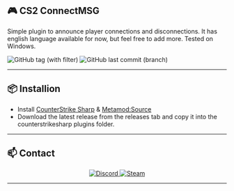 ## 🎮 CS2 ConnectMSG

Simple plugin to announce player connections and disconnections. It has english language available for now, but feel free to add more.
Tested on Windows.

![GitHub tag (with filter)](https://img.shields.io/github/v/tag/asapverneri/CS2-ConnectMSG?style=for-the-badge&label=Version)
![GitHub last commit (branch)](https://img.shields.io/github/last-commit/asapverneri/CS2-ConnectMSG/dev?style=for-the-badge)

---

## 📦 Installion

- Install [CounterStrike Sharp](https://github.com/roflmuffin/CounterStrikeSharp) & [Metamod:Source](https://www.sourcemm.net/downloads.php/?branch=master)
- Download the latest release from the releases tab and copy it into the counterstrikesharp plugins folder.

---

## 📫 Contact

<div align="center">
  <a href="https://discordapp.com/users/367644530121637888">
    <img src="https://img.shields.io/badge/Discord-7289DA?style=for-the-badge&logo=discord&logoColor=white" alt="Discord" />
  </a>
  <a href="https://steamcommunity.com/id/vvernerii/">
    <img src="https://img.shields.io/badge/Steam-000000?style=for-the-badge&logo=steam&logoColor=white" alt="Steam" />
  </a>
</div>

---
